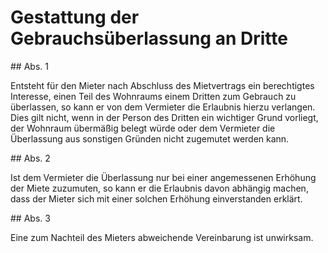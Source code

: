 # Gestattung der Gebrauchsüberlassung an Dritte



\#\# Abs. 1

 Entsteht für den Mieter nach Abschluss des Mietvertrags ein berechtigtes Interesse, einen Teil des Wohnraums einem Dritten zum Gebrauch zu überlassen, so kann er von dem Vermieter die Erlaubnis hierzu verlangen. Dies gilt nicht, wenn in der Person des Dritten ein wichtiger Grund vorliegt, der Wohnraum übermäßig belegt würde oder dem Vermieter die Überlassung aus sonstigen Gründen nicht zugemutet werden kann.

\#\# Abs. 2

 Ist dem Vermieter die Überlassung nur bei einer angemessenen Erhöhung der Miete zuzumuten, so kann er die Erlaubnis davon abhängig machen, dass der Mieter sich mit einer solchen Erhöhung einverstanden erklärt.

\#\# Abs. 3

 Eine zum Nachteil des Mieters abweichende Vereinbarung ist unwirksam. 

